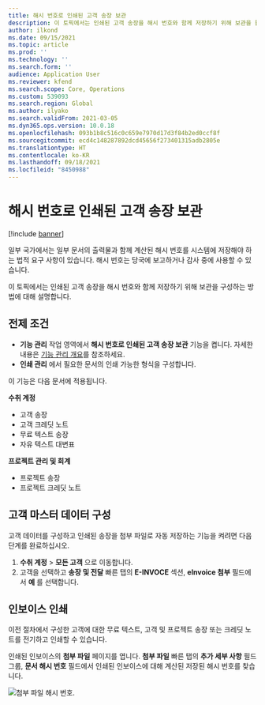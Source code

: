 ```yaml
---
title: 해시 번호로 인쇄된 고객 송장 보관
description: 이 토픽에서는 인쇄된 고객 송장을 해시 번호와 함께 저장하기 위해 보관을 활성화하는 방법에 대해 설명합니다.
author: ilkond
ms.date: 09/15/2021
ms.topic: article
ms.prod: ''
ms.technology: ''
ms.search.form: ''
audience: Application User
ms.reviewer: kfend
ms.search.scope: Core, Operations
ms.custom: 539093
ms.search.region: Global
ms.author: ilyako
ms.search.validFrom: 2021-03-05
ms.dyn365.ops.version: 10.0.18
ms.openlocfilehash: 093b1b8c516c0c659e7970d17d3f84b2ed0ccf8f
ms.sourcegitcommit: ecd4c148287892dcd45656f273401315adb2805e
ms.translationtype: HT
ms.contentlocale: ko-KR
ms.lasthandoff: 09/18/2021
ms.locfileid: "8450988"
---
```

# <a name="archive-printed-customer-invoices-with-hash-numbers"></a>해시 번호로 인쇄된 고객 송장 보관

[!include [banner](../includes/banner.md)]

일부 국가에서는 일부 문서의 출력물과 함께 계산된 해시 번호를 시스템에 저장해야 하는 법적 요구 사항이 있습니다. 해시 번호는 당국에 보고하거나 감사 중에 사용할 수 있습니다.

이 토픽에서는 인쇄된 고객 송장을 해시 번호와 함께 저장하기 위해 보관을 구성하는 방법에 대해 설명합니다.

## <a name="prerequisites"></a>전제 조건

- **기능 관리** 작업 영역에서 **해시 번호로 인쇄된 고객 송장 보관** 기능을 켭니다. 자세한 내용은 [기능 관리 개요](../../fin-ops-core/fin-ops/get-started/feature-management/feature-management-overview.md)를 참조하세요.
- **인쇄 관리** 에서 필요한 문서의 인쇄 가능한 형식을 구성합니다.

이 기능은 다음 문서에 적용됩니다.

**수취 계정**
- 고객 송장
- 고객 크레딧 노트
- 무료 텍스트 송장
- 자유 텍스트 대변표

**프로젝트 관리 및 회계**
- 프로젝트 송장
- 프로젝트 크레딧 노트

## <a name="configure-customer-master-data"></a>고객 마스터 데이터 구성
고객 데이터를 구성하고 인쇄된 송장을 첨부 파일로 자동 저장하는 기능을 켜려면 다음 단계를 완료하십시오.

1. **수취 계정** > **모든 고객** 으로 이동합니다. 
2. 고객을 선택하고 **송장 및 전달** 빠른 탭의 **E-INVOCE** 섹션, **eInvoice 첨부** 필드에서 **예** 를 선택합니다.

## <a name="print-invoices"></a>인보이스 인쇄
이전 절차에서 구성한 고객에 대한 무료 텍스트, 고객 및 프로젝트 송장 또는 크레딧 노트를 전기하고 인쇄할 수 있습니다.

인쇄된 인보이스의 **첨부 파일** 페이지를 엽니다. **첨부 파일** 빠른 탭의 **추가 세부 사항** 필드 그룹, **문서 해시 번호** 필드에서 인쇄된 인보이스에 대해 계산된 저장된 해시 번호를 찾습니다.

![첨부 파일 해시 번호.](media/attach-hash-num.jpg)

